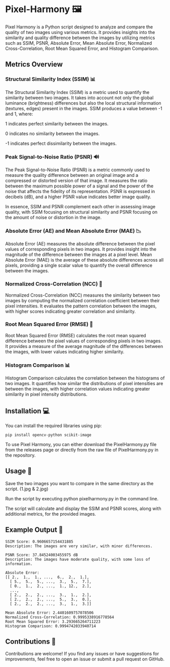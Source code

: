 # Pixel-Harmony 🖼️
Pixel Harmony is a Python script designed to analyze and compare the quality of two images using various metrics. It provides insights into the similarity and quality difference between the images by utilizing metrics such as SSIM, PSNR, Absolute Error, Mean Absolute Error, Normalized Cross-Correlation, Root Mean Squared Error, and Histogram Comparison.

## Metrics Overview
### Structural Similarity Index (SSIM) 📊
The Structural Similarity Index (SSIM) is a metric used to quantify the similarity between two images. It takes into account not only the global luminance (brightness) differences but also the local structural information (textures, edges) present in the images. SSIM produces a value between -1 and 1, where:

1 indicates perfect similarity between the images.

0 indicates no similarity between the images.

-1 indicates perfect dissimilarity between the images.

### Peak Signal-to-Noise Ratio (PSNR) 🔊
The Peak Signal-to-Noise Ratio (PSNR) is a metric commonly used to measure the quality difference between an original image and a compressed or distorted version of that image. It measures the ratio between the maximum possible power of a signal and the power of the noise that affects the fidelity of its representation. PSNR is expressed in decibels (dB), and a higher PSNR value indicates better image quality.

In essence, SSIM and PSNR complement each other in assessing image quality, with SSIM focusing on structural similarity and PSNR focusing on the amount of noise or distortion in the image.

### Absolute Error (AE) and Mean Absolute Error (MAE) 📉
Absolute Error (AE) measures the absolute difference between the pixel values of corresponding pixels in two images. It provides insight into the magnitude of the difference between the images at a pixel level. Mean Absolute Error (MAE) is the average of these absolute differences across all pixels, providing a single scalar value to quantify the overall difference between the images.

### Normalized Cross-Correlation (NCC) 🔄
Normalized Cross-Correlation (NCC) measures the similarity between two images by computing the normalized correlation coefficient between their pixel intensities. It evaluates the pattern correlation between the images, with higher scores indicating greater correlation and similarity.

### Root Mean Squared Error (RMSE) 📏
Root Mean Squared Error (RMSE) calculates the root mean squared difference between the pixel values of corresponding pixels in two images. It provides a measure of the average magnitude of the differences between the images, with lower values indicating higher similarity.

### Histogram Comparison 📊
Histogram Comparison calculates the correlation between the histograms of two images. It quantifies how similar the distributions of pixel intensities are between the images, with higher correlation values indicating greater similarity in pixel intensity distributions.

## Installation 💻
You can install the required libraries using pip:
```
pip install opencv-python scikit-image
```
To use Pixel Harmony, you can either download the PixelHarmony.py file from the releases page or directly from the raw file of PixelHarmony.py in the repository.
## Usage 🚀
Save the two images you want to compare in the same directory as the script. (1.jpg & 2.jpg)

Run the script by executing python pixelharmony.py in the command line.

The script will calculate and display the SSIM and PSNR scores, along with additional metrics, for the provided images.

## Example Output 📝
```
SSIM Score: 0.9606657154431885
Description: The images are very similar, with minor differences.

PSNR Score: 37.84524003455975 dB
Description: The images have moderate quality, with some loss of information.

Absolute Error:
[[ 2.,  1.,  1., ...,  6.,  2.,  1.],
  [ 5.,  5.,  5., ...,  3.,  5.,  7.],
  [ 0.,  1.,  2., ...,  1., 12.,  2.],
  ...,
  [ 2.,  2.,  2., ...,  3.,  1.,  2.],
  [ 2.,  2.,  2., ...,  5.,  3.,  0.],
  [ 2.,  2.,  2., ...,  3.,  1.,  3.]]

Mean Absolute Error: 2.4401609757078506
Normalized Cross-Correlation: 0.9995338916778564
Root Mean Squared Error: 3.293665264711223
Histogram Comparison: 0.9994742033940714
```
## Contributions 🤝
Contributions are welcome! If you find any issues or have suggestions for improvements, feel free to open an issue or submit a pull request on GitHub.
